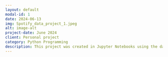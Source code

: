 ```yaml
---
layout: default
modal-id: 1
date: 2024-06-13
img: Spotify_data_project_1.jpeg
alt: image-alt
project-date: June 2024
client: Personal project
category: Python Programming
description: This project was created in Jupyter Notebooks using the data from my personal Spotify account. Data was provided by Spotify after an official request. The base for the Exploratory Data Analysis was a Women in Data Science Workshop on using Jupyter Notebooks for data analysis and visualisations. 
---
```

